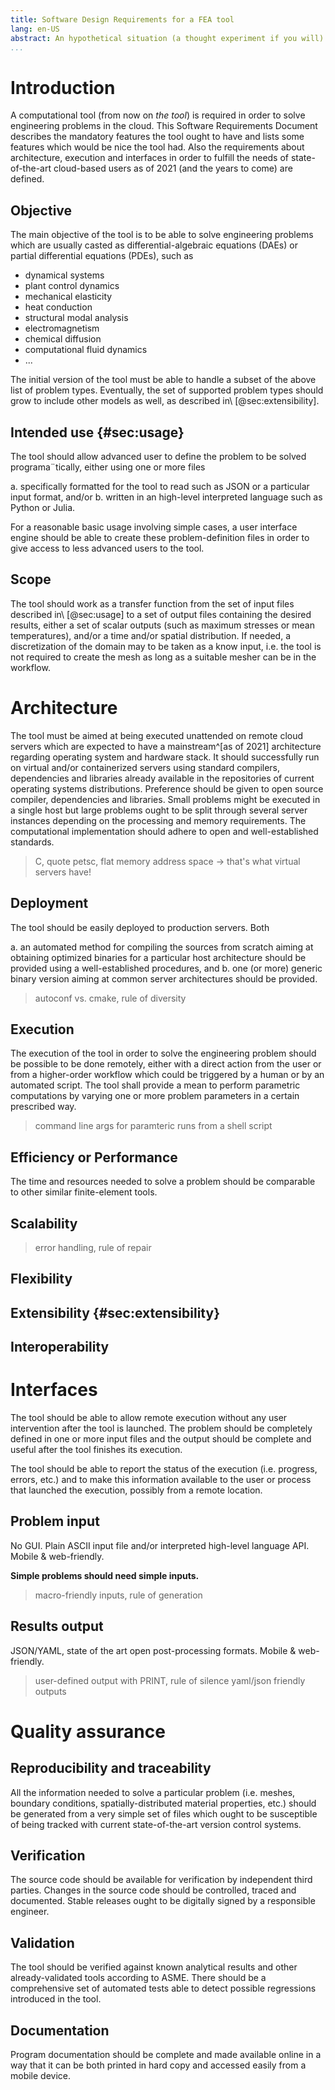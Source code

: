```yaml
---
title: Software Design Requirements for a FEA tool
lang: en-US
abstract: An hypothetical situation (a thought experiment if you will) where a certain company or agency asks for vendors to develop a piece of engineering software with certain specifications, defined in this imaginary tender.
...
```



# Introduction

A computational tool (from now on _the tool_) is required in order to solve engineering problems in the cloud.
This Software Requirements Document describes the mandatory features the tool ought to have and lists some features which would be nice the tool had.
Also the requirements about architecture, execution and interfaces in order to fulfill the needs of state-of-the-art cloud-based users as of 2021 (and the years to come) are defined. 


## Objective

The main objective of the tool is to be able to solve engineering problems which are usually casted as differential-algebraic equations (DAEs) or partial differential equations (PDEs), such as

 * dynamical systems
 * plant control dynamics
 * mechanical elasticity
 * heat conduction
 * structural modal analysis
 * electromagnetism
 * chemical diffusion
 * computational fluid dynamics
 * ...

The initial version of the tool must be able to handle a subset of the above list of problem types.
Eventually, the set of supported problem types should grow to include other models as well, as described in\ [@sec:extensibility].


## Intended use {#sec:usage}

The tool should allow advanced user to define the problem to be solved programa¨tically, either using one or more files
 
 a. specifically formatted for the tool to read such as JSON or a particular input format, and/or 
 b. written in an high-level interpreted language such as Python or Julia.
  
For a reasonable basic usage involving simple cases, a user interface engine should be able to create these problem-definition files in order to give access to less advanced users to the tool.
 

## Scope

The tool should work as a transfer function from the set of input files described in\ [@sec:usage] to a set of output files containing the desired results, either a set of scalar outputs (such as maximum stresses or mean temperatures), and/or a time and/or spatial distribution. If needed, a discretization of the domain may to be taken as a know input, i.e. the tool is not required to create the mesh as long as a suitable mesher can be in the workflow.

# Architecture

The tool must be aimed at being executed unattended on remote cloud servers which are expected to have a mainstream^[as of 2021] architecture regarding operating system and hardware stack. It should successfully run on virtual and/or containerized servers using standard compilers, dependencies and libraries already available in the repositories of current operating systems distributions. Preference should be given to open source compiler, dependencies and libraries. Small problems might be executed in a single host but large problems ought to be split through several server instances depending on the processing and memory requirements. 
The computational implementation should adhere to open and well-established standards.

> C, quote petsc, flat memory address space -> that's what virtual servers have!

## Deployment

The tool should be easily deployed to production servers. Both

 a. an automated method for compiling the sources from scratch aiming at obtaining optimized binaries for a particular host architecture should be provided using a well-established procedures, and
 b. one (or more) generic binary version aiming at common server architectures should be provided.

> autoconf vs. cmake, rule of diversity 
 

## Execution 

The execution of the tool in order to solve the engineering problem should be possible to be done remotely, either with a direct action from the user or from a higher-order workflow which could be triggered by a human or by an automated script. 
The tool shall provide a mean to perform parametric computations by varying one or more problem parameters in a certain prescribed way.

> command line args for paramteric runs from a shell script

## Efficiency or Performance

The time and resources needed to solve a problem should be comparable to other similar finite-element tools.


## Scalability 

> error handling, rule of repair

## Flexibility


## Extensibility {#sec:extensibility}


## Interoperability


# Interfaces


The tool should be able to allow remote execution without any user intervention after the tool is launched. The problem should be completely defined in one or more input files and the output should be complete and useful after the tool finishes its execution.

The tool should be able to report the status of the execution (i.e. progress, errors, etc.) and to make this information available to the user or process that launched the execution, possibly from a remote location.

## Problem input

No GUI. Plain ASCII input file and/or interpreted high-level language API.
Mobile & web-friendly.

**Simple problems should need simple inputs.**

> macro-friendly inputs, rule of generation

## Results output

JSON/YAML, state of the art open post-processing formats.
Mobile & web-friendly.

> user-defined output with PRINT, rule of silence
> yaml/json friendly outputs


# Quality assurance

## Reproducibility and traceability 

All the information needed to solve a particular problem (i.e. meshes, boundary conditions, spatially-distributed material properties, etc.) should be  generated from a very simple set of files which ought to be susceptible of being tracked with current state-of-the-art version control systems.


## Verification

The source code should be available for verification by independent third parties.
Changes in the source code should be controlled, traced and documented.
Stable releases ought to be digitally signed by a responsible engineer.

## Validation

The tool should be verified against known analytical results and other already-validated tools according to ASME.
There should be a comprehensive set of automated tests able to detect possible regressions introduced in the tool.


## Documentation

Program documentation should be complete and made available online in a way that it can be both printed in hard copy and accessed easily from a mobile device.

